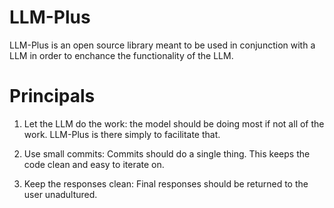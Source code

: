 # LLM-Plus


LLM-Plus is an open source library meant to be used in conjunction with a LLM in order to enchance the functionality of the LLM.

# Principals

1. Let the LLM do the work: the model should be doing most if not all of the work. LLM-Plus is there simply to facilitate that.

2. Use small commits: Commits should do a single thing. This keeps the code clean and easy to iterate on.

3. Keep the responses clean: Final responses should be returned to the user unadultured.
